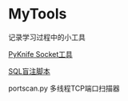 # MyTools
记录学习过程中的小工具

[PyKnife Socket工具](https://github.com/f1tz/PyKnife)

[SQL盲注脚本](https://github.com/f1tz/SQLi-Boolean)

portscan.py 多线程TCP端口扫描器
